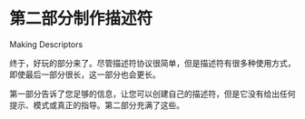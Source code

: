 # 第二部分制作描述符

Making Descriptors

终于，好玩的部分来了。尽管描述符协议很简单，但是描述符有很多种使用方式，即使最后一部分很长，这一部分也会更长。

第一部分告诉了您足够的信息，让您可以创建自己的描述符，但是它没有给出任何提示、模式或真正的指导。第二部分充满了这些。
